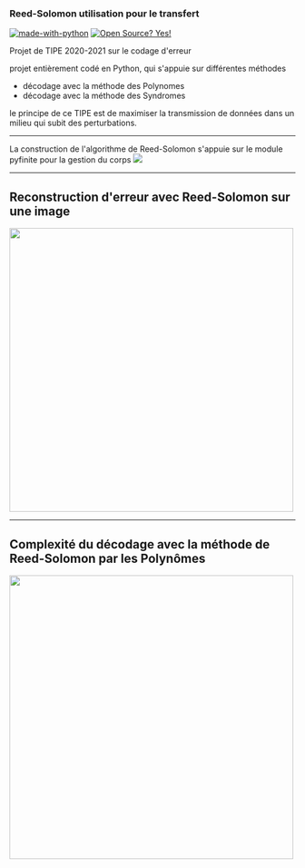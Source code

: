   ### Reed-Solomon utilisation pour le transfert

[![made-with-python](https://img.shields.io/badge/Made%20with-Python-1f425f.svg)](https://www.python.org/) [![Open Source? Yes!](https://badgen.net/badge/Open%20Source%20%3F/Yes%21/blue?icon=github)](https://github.com/Naereen/badges/)

Projet de TIPE 2020-2021 sur le codage d'erreur

projet entièrement codé en Python, qui s'appuie sur différentes méthodes
  * décodage avec la méthode des Polynomes 
  * décodage avec la méthode des Syndromes
     

le principe de ce TIPE est de maximiser la transmission de données dans un milieu qui subit des perturbations.

---

La construction de l'algorithme de Reed-Solomon s'appuie sur le module pyfinite pour la gestion du corps  <img src="https://render.githubusercontent.com/render/math?math=\mathbb{F}_{16}">

---


## Reconstruction d'erreur avec Reed-Solomon sur une image

<img src="https://github.com/GerfautGE/TIPE-RS/blob/main/Images/Comparaison.png" height="500">


---


## Complexité du décodage avec la méthode de Reed-Solomon par les Polynômes

<img src="https://github.com/GerfautGE/TIPE-RS/blob/main/Images/Compléxité.png" height="500">
